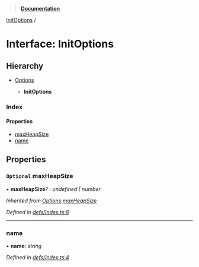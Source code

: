 > **[Documentation](../README.md)**

[InitOptions](initoptions.md) /

# Interface: InitOptions

## Hierarchy

* [Options](options.md)

  * **InitOptions**

### Index

#### Properties

* [maxHeapSize](initoptions.md#optional-maxheapsize)
* [name](initoptions.md#name)

## Properties

### `Optional` maxHeapSize

• **maxHeapSize**? : *undefined | number*

*Inherited from [Options](options.md).[maxHeapSize](options.md#optional-maxheapsize)*

*Defined in [defs/index.ts:8](https://github.com/badbatch/cachemap/blob/f0089aa/packages/local-storage/src/defs/index.ts#L8)*

___

###  name

• **name**: *string*

*Defined in [defs/index.ts:4](https://github.com/badbatch/cachemap/blob/f0089aa/packages/local-storage/src/defs/index.ts#L4)*